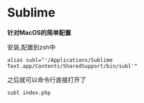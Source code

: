 # Sublime

**针对MacOS的简单配置**

安装,配置到zsh中

```
alias subl="'/Applications/Sublime Text.app/Contents/SharedSupport/bin/subl'"
```

之后就可以命令行直接打开了

```
subl index.php
```





